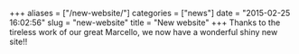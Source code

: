 +++
aliases = ["/new-website/"]
categories = ["news"]
date = "2015-02-25 16:02:56"
slug = "new-website"
title = "New website"
+++
Thanks to the tireless work of our great Marcello, we now have a
wonderful shiny new site!!
